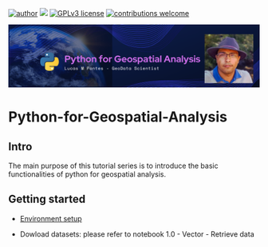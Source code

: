 [![author](https://img.shields.io/badge/author-lucaspontes-red.svg)](https://www.linkedin.com/in/lucasmpontes) [![](https://img.shields.io/badge/python-3.7+-blue.svg)](https://www.python.org/downloads/release/python-365/) [![GPLv3 license](https://img.shields.io/badge/License-GPLv3-blue.svg)](http://perso.crans.org/besson/LICENSE.html) [![contributions welcome](https://img.shields.io/badge/contributions-welcome-brightgreen.svg?style=flat)](https://github.com/LPonyrd/Portfolio)

<p align="center">
  <img src="./docs/assets/Banner.png" >
</p>

# Python-for-Geospatial-Analysis

## Intro
The main purpose of this tutorial series is to introduce the basic functionalities of python for geospatial analysis.
 
## Getting started
- [Environment setup](https://medium.com/python-para-an%C3%A1lise-geoespacial/configurando-ambiente-python-para-an%C3%A1lise-geoespacial-411039d9a1df)

- Dowload datasets: please refer to notebook 1.0 - Vector - Retrieve data

